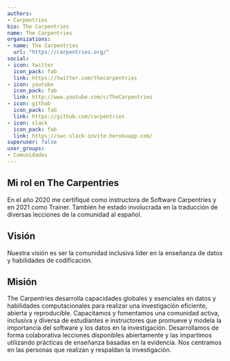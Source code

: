 ```yaml
---
authors:
- Carpentries
bio: The Carpentries
name: The Carpentries
organizations:
- name: The Carpentries
  url: "https://carpentries.org/"
social:
- icon: twitter
  icon_pack: fab
  link: https://twitter.com/thecarpentries
- icon: youtube
  icon_pack: fab
  link: http://www.youtube.com/c/TheCarpentries
- icon: github
  icon_pack: fab
  link: https://github.com/carpentries
- icon: slack
  icon_pack: fab
  link: https://swc-slack-invite.herokuapp.com/
superuser: false
user_groups:
- Comunidades
---
```


## Mi rol en The Carpentries

En el año 2020 me certifiqué como instructora de Software Carpentries y en 2021 como Trainer. También he estado involucrada en la traducción de diversas lecciones de la comunidad al español.

## Visión

Nuestra visión es ser la comunidad inclusiva líder en la enseñanza de datos y habilidades de codificación.

## Misión

The Carpentries desarrolla capacidades globales y esenciales en datos y habilidades computacionales para realizar una investigación eficiente, abierta y reproducible. Capacitamos y fomentamos una comunidad activa, inclusiva y diversa de estudiantes e instructores que promueve y modela la importancia del software y los datos en la investigación. Desarrollamos de forma colaborativa lecciones disponibles abiertamente y las impartimos utilizando prácticas de enseñanza basadas en la evidencia. Nos centramos en las personas que realizan y respaldan la investigación.
